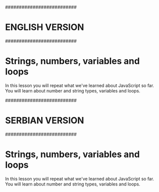 ##########################
#     ENGLISH VERSION    #
##########################

# Strings, numbers, variables and loops

In this lesson you will repeat what we've learned about JavaScript so far. You will learn about number and string types, variables and loops.



##########################
#     SERBIAN VERSION    #
##########################

# Strings, numbers, variables and loops

In this lesson you will repeat what we've learned about JavaScript so far. You will learn about number and string types, variables and loops.
